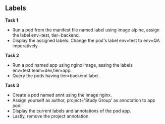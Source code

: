## Labels

**Task 1**

- Run a pod from the manifest file named label using image alpine, assign the label env=test, tier=backend. 
- Display the assigned labels. Change the pod's label env=test to env=QA imperatively.

**Task 2**

- Run a pod named app using nginx image, assing the labels env=test,team=dev,tier=app. 
- Query the pods having tier=backend label.

**Task 3**

- Create a pod named annt using the image nginx. 
- Assign yourself as author, project='Study Group' as annotation to app pod. 
- Display the current labels and annotations of the pod app. 
- Lastly, remove the project annotation.
